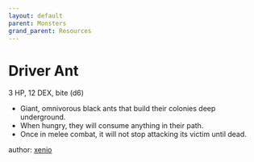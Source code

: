 ```yaml
---
layout: default
parent: Monsters
grand_parent: Resources
---
```


# Driver Ant 
3 HP, 12 DEX, bite (d6)  
- Giant, omnivorous black ants that build their colonies deep underground.  
- When hungry, they will consume anything in their path.  
- Once in melee combat, it will not stop attacking its victim until dead.  

author: [xenio](https://xenioinabottle.blogspot.com)
